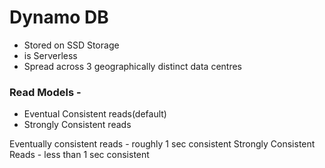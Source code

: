 # Dynamo DB

- Stored on SSD Storage
- is Serverless
- Spread across 3 geographically distinct data centres

### Read Models -

- Eventual Consistent reads(default)
- Strongly Consistent reads

Eventually consistent reads - roughly 1 sec consistent
Strongly Consistent Reads - less than 1 sec consistent
